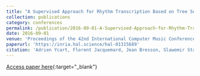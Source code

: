 ```yaml
---
title: "A Supervised Approach for Rhythm Transcription Based on Tree Series Enumeration"
collection: publications
category: conferences
permalink: /publication/2016-09-01-A-Supervised-Approach-for-Rhythm-Transcription-Based-on-Tree-Series-Enumeration
date: 2016-09-01
venue: 'Proceedings of the 42nd International Computer Music Conference (ICMC)'
paperurl: 'https://inria.hal.science/hal-01315689'
citation: 'Adrien Ycart, Florent Jacquemard, Jean Bresson, Slawomir Staworko, &quot;A Supervised Approach for Rhythm Transcription Based on Tree Series Enumeration&quot; In the proceedings of the 42nd International Computer Music Conference (ICMC), 2016.'
---
```

[Access paper here](https://inria.hal.science/hal-01315689){:target="_blank"}
